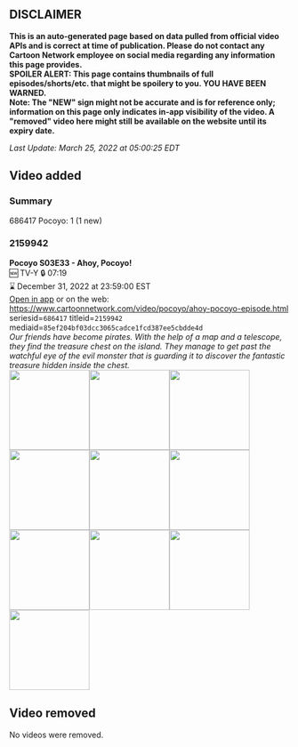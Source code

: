 ## DISCLAIMER
**This is an auto-generated page based on data pulled from official video APIs and is correct at time of publication. Please do not contact any Cartoon Network employee on social media regarding any information this page provides.**  
**SPOILER ALERT: This page contains thumbnails of full episodes/shorts/etc. that might be spoilery to you. YOU HAVE BEEN WARNED.**  
**Note: The "NEW" sign might not be accurate and is for reference only; information on this page only indicates in-app visibility of the video. A "removed" video here might still be available on the website until its expiry date.**  

_Last Update: March 25, 2022 at 05:00:25 EDT_
## Video added
### Summary
686417 Pocoyo: 1 (1 new)  
### 2159942
**Pocoyo S03E33 - Ahoy, Pocoyo!**  
🆕 TV-Y 🔒 07:19  
⌛ December 31, 2022 at 23:59:00 EST  
[Open in app](https://cnvideo.sercomkc.org/redirector.html?type=cnapp&seriesid=1000000000093702&titleid=2159942&mediaid=85ef204bf03dcc3065cadce1fcd387ee5cbdde4d) or on the web: https://www.cartoonnetwork.com/video/pocoyo/ahoy-pocoyo-episode.html  
seriesid=`686417` titleid=`2159942` mediaid=`85ef204bf03dcc3065cadce1fcd387ee5cbdde4d`  
_Our friends have become pirates. With the help of a map and a telescope, they find the treasure chest on the island. They manage to get past the watchful eye of the evil monster that is guarding it to discover the fantastic treasure hidden inside the chest._  
<a href="https://s3.amazonaws.com/cartoonorchestrator/2159942_001_1280x720.jpg"><img src="https://s3.amazonaws.com/cartoonorchestrator/2159942_001_640x360.jpg" height="144px" /></a><a href="https://s3.amazonaws.com/cartoonorchestrator/2159942_002_1280x720.jpg"><img src="https://s3.amazonaws.com/cartoonorchestrator/2159942_002_640x360.jpg" height="144px" /></a><a href="https://s3.amazonaws.com/cartoonorchestrator/2159942_003_1280x720.jpg"><img src="https://s3.amazonaws.com/cartoonorchestrator/2159942_003_640x360.jpg" height="144px" /></a><a href="https://s3.amazonaws.com/cartoonorchestrator/2159942_004_1280x720.jpg"><img src="https://s3.amazonaws.com/cartoonorchestrator/2159942_004_640x360.jpg" height="144px" /></a><a href="https://s3.amazonaws.com/cartoonorchestrator/2159942_005_1280x720.jpg"><img src="https://s3.amazonaws.com/cartoonorchestrator/2159942_005_640x360.jpg" height="144px" /></a><a href="https://s3.amazonaws.com/cartoonorchestrator/2159942_006_1280x720.jpg"><img src="https://s3.amazonaws.com/cartoonorchestrator/2159942_006_640x360.jpg" height="144px" /></a><a href="https://s3.amazonaws.com/cartoonorchestrator/2159942_007_1280x720.jpg"><img src="https://s3.amazonaws.com/cartoonorchestrator/2159942_007_640x360.jpg" height="144px" /></a><a href="https://s3.amazonaws.com/cartoonorchestrator/2159942_008_1280x720.jpg"><img src="https://s3.amazonaws.com/cartoonorchestrator/2159942_008_640x360.jpg" height="144px" /></a><a href="https://s3.amazonaws.com/cartoonorchestrator/2159942_009_1280x720.jpg"><img src="https://s3.amazonaws.com/cartoonorchestrator/2159942_009_640x360.jpg" height="144px" /></a><a href="https://s3.amazonaws.com/cartoonorchestrator/2159942_010_1280x720.jpg"><img src="https://s3.amazonaws.com/cartoonorchestrator/2159942_010_640x360.jpg" height="144px" /></a>
## Video removed
No videos were removed.  

